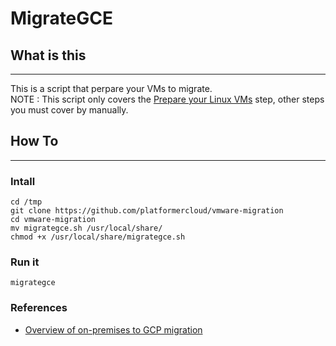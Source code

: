 # MigrateGCE

## What is this 
---
This is a script that perpare your VMs to migrate. <br>
NOTE : This script only covers the [Prepare your Linux VMs](https://cloud.google.com/migrate/compute-engine/docs/4.11/how-to/migrate-on-premises-to-gcp/overview#prepare_your_linux_vms) step, other steps you must cover by manually.

## How To
---
### Intall

```
cd /tmp
git clone https://github.com/platformercloud/vmware-migration
cd vmware-migration
mv migrategce.sh /usr/local/share/
chmod +x /usr/local/share/migrategce.sh
```

### Run it

```
migrategce
```

### References

 - [Overview of on-premises to GCP migration](https://cloud.google.com/migrate/compute-engine/docs/4.11/how-to/migrate-on-premises-to-gcp/overview) 
 